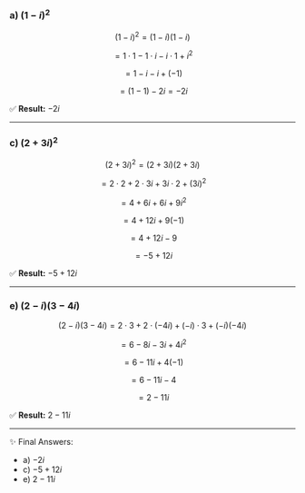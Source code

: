 
### a) $(1 - i)^2$

$$
(1 - i)^2 = (1 - i)(1 - i)
$$

$$
= 1 \cdot 1 - 1 \cdot i - i \cdot 1 + i^2
$$

$$
= 1 - i - i + (-1)
$$

$$
= (1 - 1) - 2i = -2i
$$

✅ **Result:** $-2i$

---

### c) $(2 + 3i)^2$

$$
(2 + 3i)^2 = (2 + 3i)(2 + 3i)
$$

$$
= 2\cdot 2 + 2 \cdot 3i + 3i \cdot 2 + (3i)^2
$$

$$
= 4 + 6i + 6i + 9i^2
$$

$$
= 4 + 12i + 9(-1)
$$

$$
= 4 + 12i - 9
$$

$$
= -5 + 12i
$$

✅ **Result:** $-5 + 12i$

---

### e) $(2 - i)(3 - 4i)$

$$
(2 - i)(3 - 4i) = 2 \cdot 3 + 2 \cdot (-4i) + (-i)\cdot 3 + (-i)(-4i)
$$

$$
= 6 - 8i - 3i + 4i^2
$$

$$
= 6 - 11i + 4(-1)
$$

$$
= 6 - 11i - 4
$$

$$
= 2 - 11i
$$

✅ **Result:** $2 - 11i$

---

✨ Final Answers:

* a) $-2i$
* c) $-5 + 12i$
* e) $2 - 11i$


